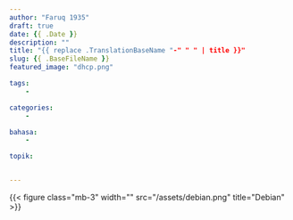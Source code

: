 ```yaml
---
author: "Faruq 1935"
draft: true
date: {{ .Date }}
description: ""
title: "{{ replace .TranslationBaseName "-" " " | title }}"
slug: {{ .BaseFileName }}
featured_image: "dhcp.png"

tags:
    -

categories:
    -

bahasa:
    -

topik:


---
```


<!-- ini untuk mengatur besar kecilnya gambar dengan memberi width-->
{{< figure class="mb-3" width="" src="/assets/debian.png" title="Debian" >}}
<!-- ini untuk mengatur besar kecilnya gambar dengan memberi width-->